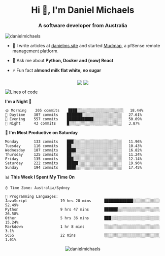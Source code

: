 <h1 align="center">Hi 👋, I'm Daniel Michaels</h1>
<h3 align="center">A software developer from Australia</h3>
<p align="left"> <img src="https://komarev.com/ghpvc/?username=danielmichaels" alt="danielmichaels" /> </p>

- 📝 I write articles at [danielms.site](https://danielms.site) and started [Mudmap](https://mudmap.io?ref=danielmichaels), a pfSense remote management platform.

- 💬 Ask me about **Python, Docker and (now) React**

- ⚡ Fun fact **almond milk flat white, no sugar**

<p align="center">
<a href="https://twitter.com/dansult" target="_blank"><img align="center" src="https://img.shields.io/badge/twitter-%231DA1F2.svg?&style=for-the-badge&logo=twitter&logoColor=white"></a>
<a href="https://linkedin.com/in/daniel-michaels" target="_blank"><img align="center" src="https://img.shields.io/badge/linkedin-%230077B5.svg?&style=for-the-badge&logo=linkedin&logoColor=white"></a>
</p>

<!--START_SECTION:waka-->
![Lines of code](https://img.shields.io/badge/From%20Hello%20World%20I%27ve%20Written-501614%20lines%20of%20code-blue)

**I'm a Night 🦉** 

```text
🌞 Morning    205 commits    ████░░░░░░░░░░░░░░░░░░░░░   18.44% 
🌆 Daytime    307 commits    ███████░░░░░░░░░░░░░░░░░░   27.61% 
🌃 Evening    557 commits    ████████████░░░░░░░░░░░░░   50.09% 
🌙 Night      43 commits     █░░░░░░░░░░░░░░░░░░░░░░░░   3.87%

```
📅 **I'm Most Productive on Saturday** 

```text
Monday       133 commits    ███░░░░░░░░░░░░░░░░░░░░░░   11.96% 
Tuesday      116 commits    ██░░░░░░░░░░░░░░░░░░░░░░░   10.43% 
Wednesday    187 commits    ████░░░░░░░░░░░░░░░░░░░░░   16.82% 
Thursday     125 commits    ██░░░░░░░░░░░░░░░░░░░░░░░   11.24% 
Friday       135 commits    ███░░░░░░░░░░░░░░░░░░░░░░   12.14% 
Saturday     222 commits    █████░░░░░░░░░░░░░░░░░░░░   19.96% 
Sunday       194 commits    ████░░░░░░░░░░░░░░░░░░░░░   17.45%

```


📊 **This Week I Spent My Time On** 

```text
⌚︎ Time Zone: Australia/Sydney

💬 Programming Languages: 
JavaScript               19 hrs 20 mins      █████████████░░░░░░░░░░░░   52.49% 
Python                   9 hrs 47 mins       ██████░░░░░░░░░░░░░░░░░░░   26.58% 
Other                    5 hrs 36 mins       ███░░░░░░░░░░░░░░░░░░░░░░   15.24% 
Markdown                 1 hr 8 mins         ░░░░░░░░░░░░░░░░░░░░░░░░░   3.1% 
SCSS                     22 mins             ░░░░░░░░░░░░░░░░░░░░░░░░░   1.01%

```


<!--END_SECTION:waka-->

<p align="center"> <img src="https://github-readme-stats.vercel.app/api?username=danielmichaels&show_icons=true" alt="danielmichaels" /> </p>

